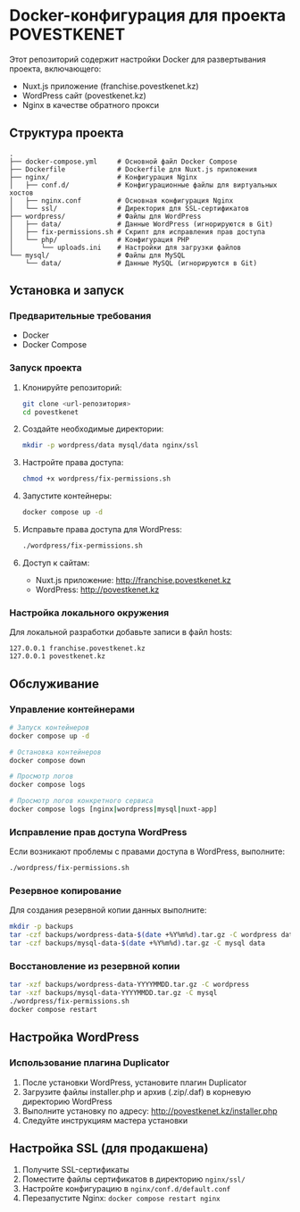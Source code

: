 # Docker-конфигурация для проекта POVESTKENET

Этот репозиторий содержит настройки Docker для развертывания проекта, включающего:
- Nuxt.js приложение (franchise.povestkenet.kz)
- WordPress сайт (povestkenet.kz)
- Nginx в качестве обратного прокси

## Структура проекта

```
.
├── docker-compose.yml     # Основной файл Docker Compose
├── Dockerfile             # Dockerfile для Nuxt.js приложения
├── nginx/                 # Конфигурация Nginx
│   ├── conf.d/            # Конфигурационные файлы для виртуальных хостов
│   ├── nginx.conf         # Основная конфигурация Nginx
│   └── ssl/               # Директория для SSL-сертификатов
├── wordpress/             # Файлы для WordPress
│   ├── data/              # Данные WordPress (игнорируются в Git)
│   ├── fix-permissions.sh # Скрипт для исправления прав доступа
│   └── php/               # Конфигурация PHP
│       └── uploads.ini    # Настройки для загрузки файлов
└── mysql/                 # Файлы для MySQL
    └── data/              # Данные MySQL (игнорируются в Git)
```

## Установка и запуск

### Предварительные требования

- Docker
- Docker Compose

### Запуск проекта

1. Клонируйте репозиторий:
   ```bash
   git clone <url-репозитория>
   cd povestkenet
   ```

2. Создайте необходимые директории:
   ```bash
   mkdir -p wordpress/data mysql/data nginx/ssl
   ```

3. Настройте права доступа:
   ```bash
   chmod +x wordpress/fix-permissions.sh
   ```

4. Запустите контейнеры:
   ```bash
   docker compose up -d
   ```

5. Исправьте права доступа для WordPress:
   ```bash
   ./wordpress/fix-permissions.sh
   ```

6. Доступ к сайтам:
   - Nuxt.js приложение: http://franchise.povestkenet.kz
   - WordPress: http://povestkenet.kz

### Настройка локального окружения

Для локальной разработки добавьте записи в файл hosts:

```
127.0.0.1 franchise.povestkenet.kz
127.0.0.1 povestkenet.kz
```

## Обслуживание

### Управление контейнерами

```bash
# Запуск контейнеров
docker compose up -d

# Остановка контейнеров
docker compose down

# Просмотр логов
docker compose logs

# Просмотр логов конкретного сервиса
docker compose logs [nginx|wordpress|mysql|nuxt-app]
```

### Исправление прав доступа WordPress

Если возникают проблемы с правами доступа в WordPress, выполните:

```bash
./wordpress/fix-permissions.sh
```

### Резервное копирование

Для создания резервной копии данных выполните:

```bash
mkdir -p backups
tar -czf backups/wordpress-data-$(date +%Y%m%d).tar.gz -C wordpress data
tar -czf backups/mysql-data-$(date +%Y%m%d).tar.gz -C mysql data
```

### Восстановление из резервной копии

```bash
tar -xzf backups/wordpress-data-YYYYMMDD.tar.gz -C wordpress
tar -xzf backups/mysql-data-YYYYMMDD.tar.gz -C mysql
./wordpress/fix-permissions.sh
docker compose restart
```

## Настройка WordPress

### Использование плагина Duplicator

1. После установки WordPress, установите плагин Duplicator
2. Загрузите файлы installer.php и архив (.zip/.daf) в корневую директорию WordPress
3. Выполните установку по адресу: http://povestkenet.kz/installer.php
4. Следуйте инструкциям мастера установки

## Настройка SSL (для продакшена)

1. Получите SSL-сертификаты
2. Поместите файлы сертификатов в директорию `nginx/ssl/`
3. Настройте конфигурацию в `nginx/conf.d/default.conf`
4. Перезапустите Nginx: `docker compose restart nginx` 